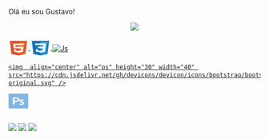 Olá eu sou Gustavo!
<div align="center">
  <a href="https://github.com/gusttavares97">
  <img height="180em" src="https://github-readme-stats.vercel.app/api?username=gusttavares97&show_icons=true&theme=dracula&include_all_commits=true&count_private=true"/>
 
</div>
<div style="display: inline_block"><br>
  <img align="center" alt="HTML" height="30" width="40" src="https://raw.githubusercontent.com/devicons/devicon/master/icons/html5/html5-original.svg">
  <img align="center" alt="CSS" height="30" width="40" src="https://raw.githubusercontent.com/devicons/devicon/master/icons/css3/css3-original.svg">
  <img align="center" alt="Js" height="30" width="40" src=""https://cdn.jsdelivr.net/gh/devicons/devicon/icons/javascript/javascript-original.svg"">
          
    <img  align="center" alt="ps" height="30" width="40" src="https://cdn.jsdelivr.net/gh/devicons/devicon/icons/bootstrap/bootstrap-original.svg" />
  <img align="center" alt="ps" height="30" width="40" src="https://raw.githubusercontent.com/devicons/devicon/master/icons/photoshop/photoshop-plain.svg">
</div>
  
  ##
 
<div> 
    <a href="https://www.behance.net/gustavotav52a2"><img src='https://img.shields.io/badge/-Behance-blue?style=for-the-badge&logo=behance&logoColor=white'></a>
  <a href = "mailto:gustavotavares018@gmail.com"><img src="https://img.shields.io/badge/-Gmail-%23333?style=for-the-badge&logo=gmail&logoColor=white" target="_blank"></a>
  <a href="https://www.linkedin.com/in/gustavo-tavares-298801210/" target="_blank"><img src="https://img.shields.io/badge/-LinkedIn-%230077B5?style=for-the-badge&logo=linkedin&logoColor=white" target="_blank"></a> 
 
</div>

